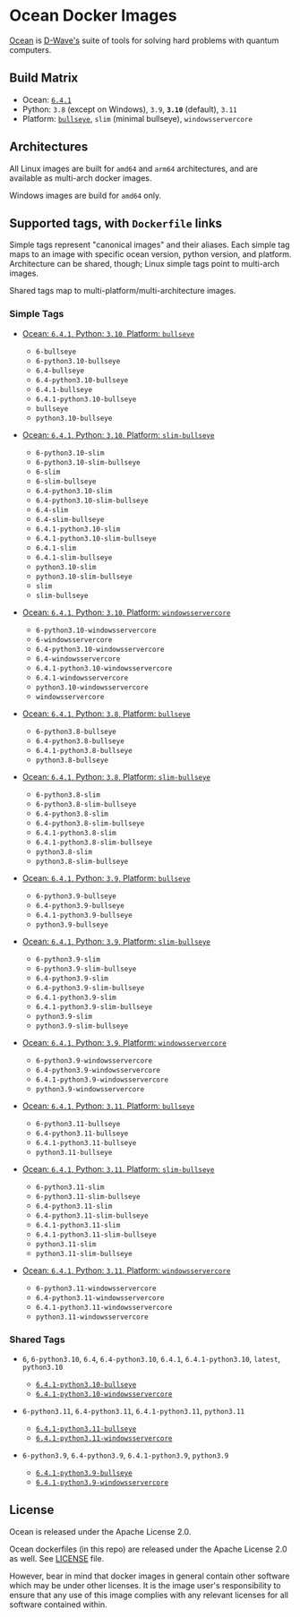 # Ocean Docker Images

[Ocean](https://docs.ocean.dwavesys.com/en/stable) is
[D-Wave's](<https://www.dwavesys.com>) suite of tools for solving hard problems
with quantum computers.


## Build Matrix

- Ocean: [`6.4.1`](https://github.com/dwavesystems/dwave-ocean-sdk/releases/6.4.1)
- Python: `3.8` (except on Windows), `3.9`, **`3.10`** (default), `3.11`
- Platform: [`bullseye`](https://wiki.debian.org/DebianBullseye), `slim` (minimal bullseye), `windowsservercore`


## Architectures

All Linux images are built for `amd64` and `arm64` architectures, and are available
as multi-arch docker images.

Windows images are build for `amd64` only.


## Supported tags, with `Dockerfile` links

Simple tags represent "canonical images" and their aliases. Each simple tag maps
to an image with specific ocean version, python version, and platform.
Architecture can be shared, though; Linux simple tags point to multi-arch images.

Shared tags map to multi-platform/multi-architecture images.

### Simple Tags

- [Ocean: `6.4.1`, Python: `3.10`, Platform: `bullseye`](https://github.com/dwavesystems/ocean-docker/blob/master/dockerfiles/6/python3.10/bullseye/Dockerfile)
  - `6-bullseye`
  - `6-python3.10-bullseye`
  - `6.4-bullseye`
  - `6.4-python3.10-bullseye`
  - `6.4.1-bullseye`
  - `6.4.1-python3.10-bullseye`
  - `bullseye`
  - `python3.10-bullseye`

- [Ocean: `6.4.1`, Python: `3.10`, Platform: `slim-bullseye`](https://github.com/dwavesystems/ocean-docker/blob/master/dockerfiles/6/python3.10/slim-bullseye/Dockerfile)
  - `6-python3.10-slim`
  - `6-python3.10-slim-bullseye`
  - `6-slim`
  - `6-slim-bullseye`
  - `6.4-python3.10-slim`
  - `6.4-python3.10-slim-bullseye`
  - `6.4-slim`
  - `6.4-slim-bullseye`
  - `6.4.1-python3.10-slim`
  - `6.4.1-python3.10-slim-bullseye`
  - `6.4.1-slim`
  - `6.4.1-slim-bullseye`
  - `python3.10-slim`
  - `python3.10-slim-bullseye`
  - `slim`
  - `slim-bullseye`

- [Ocean: `6.4.1`, Python: `3.10`, Platform: `windowsservercore`](https://github.com/dwavesystems/ocean-docker/blob/master/dockerfiles/6/python3.10/windowsservercore/Dockerfile)
  - `6-python3.10-windowsservercore`
  - `6-windowsservercore`
  - `6.4-python3.10-windowsservercore`
  - `6.4-windowsservercore`
  - `6.4.1-python3.10-windowsservercore`
  - `6.4.1-windowsservercore`
  - `python3.10-windowsservercore`
  - `windowsservercore`

- [Ocean: `6.4.1`, Python: `3.8`, Platform: `bullseye`](https://github.com/dwavesystems/ocean-docker/blob/master/dockerfiles/6/python3.8/bullseye/Dockerfile)
  - `6-python3.8-bullseye`
  - `6.4-python3.8-bullseye`
  - `6.4.1-python3.8-bullseye`
  - `python3.8-bullseye`

- [Ocean: `6.4.1`, Python: `3.8`, Platform: `slim-bullseye`](https://github.com/dwavesystems/ocean-docker/blob/master/dockerfiles/6/python3.8/slim-bullseye/Dockerfile)
  - `6-python3.8-slim`
  - `6-python3.8-slim-bullseye`
  - `6.4-python3.8-slim`
  - `6.4-python3.8-slim-bullseye`
  - `6.4.1-python3.8-slim`
  - `6.4.1-python3.8-slim-bullseye`
  - `python3.8-slim`
  - `python3.8-slim-bullseye`

- [Ocean: `6.4.1`, Python: `3.9`, Platform: `bullseye`](https://github.com/dwavesystems/ocean-docker/blob/master/dockerfiles/6/python3.9/bullseye/Dockerfile)
  - `6-python3.9-bullseye`
  - `6.4-python3.9-bullseye`
  - `6.4.1-python3.9-bullseye`
  - `python3.9-bullseye`

- [Ocean: `6.4.1`, Python: `3.9`, Platform: `slim-bullseye`](https://github.com/dwavesystems/ocean-docker/blob/master/dockerfiles/6/python3.9/slim-bullseye/Dockerfile)
  - `6-python3.9-slim`
  - `6-python3.9-slim-bullseye`
  - `6.4-python3.9-slim`
  - `6.4-python3.9-slim-bullseye`
  - `6.4.1-python3.9-slim`
  - `6.4.1-python3.9-slim-bullseye`
  - `python3.9-slim`
  - `python3.9-slim-bullseye`

- [Ocean: `6.4.1`, Python: `3.9`, Platform: `windowsservercore`](https://github.com/dwavesystems/ocean-docker/blob/master/dockerfiles/6/python3.9/windowsservercore/Dockerfile)
  - `6-python3.9-windowsservercore`
  - `6.4-python3.9-windowsservercore`
  - `6.4.1-python3.9-windowsservercore`
  - `python3.9-windowsservercore`

- [Ocean: `6.4.1`, Python: `3.11`, Platform: `bullseye`](https://github.com/dwavesystems/ocean-docker/blob/master/dockerfiles/6/python3.11/bullseye/Dockerfile)
  - `6-python3.11-bullseye`
  - `6.4-python3.11-bullseye`
  - `6.4.1-python3.11-bullseye`
  - `python3.11-bullseye`

- [Ocean: `6.4.1`, Python: `3.11`, Platform: `slim-bullseye`](https://github.com/dwavesystems/ocean-docker/blob/master/dockerfiles/6/python3.11/slim-bullseye/Dockerfile)
  - `6-python3.11-slim`
  - `6-python3.11-slim-bullseye`
  - `6.4-python3.11-slim`
  - `6.4-python3.11-slim-bullseye`
  - `6.4.1-python3.11-slim`
  - `6.4.1-python3.11-slim-bullseye`
  - `python3.11-slim`
  - `python3.11-slim-bullseye`

- [Ocean: `6.4.1`, Python: `3.11`, Platform: `windowsservercore`](https://github.com/dwavesystems/ocean-docker/blob/master/dockerfiles/6/python3.11/windowsservercore/Dockerfile)
  - `6-python3.11-windowsservercore`
  - `6.4-python3.11-windowsservercore`
  - `6.4.1-python3.11-windowsservercore`
  - `python3.11-windowsservercore`


### Shared Tags

- `6`, `6-python3.10`, `6.4`, `6.4-python3.10`, `6.4.1`, `6.4.1-python3.10`, `latest`, `python3.10`
  - [`6.4.1-python3.10-bullseye`](https://github.com/dwavesystems/ocean-docker/blob/master/dockerfiles/6/python3.10/bullseye/Dockerfile)
  - [`6.4.1-python3.10-windowsservercore`](https://github.com/dwavesystems/ocean-docker/blob/master/dockerfiles/6/python3.10/windowsservercore/Dockerfile)

- `6-python3.11`, `6.4-python3.11`, `6.4.1-python3.11`, `python3.11`
  - [`6.4.1-python3.11-bullseye`](https://github.com/dwavesystems/ocean-docker/blob/master/dockerfiles/6/python3.11/bullseye/Dockerfile)
  - [`6.4.1-python3.11-windowsservercore`](https://github.com/dwavesystems/ocean-docker/blob/master/dockerfiles/6/python3.11/windowsservercore/Dockerfile)

- `6-python3.9`, `6.4-python3.9`, `6.4.1-python3.9`, `python3.9`
  - [`6.4.1-python3.9-bullseye`](https://github.com/dwavesystems/ocean-docker/blob/master/dockerfiles/6/python3.9/bullseye/Dockerfile)
  - [`6.4.1-python3.9-windowsservercore`](https://github.com/dwavesystems/ocean-docker/blob/master/dockerfiles/6/python3.9/windowsservercore/Dockerfile)



## License

Ocean is released under the Apache License 2.0.

Ocean dockerfiles (in this repo) are released under the Apache License 2.0 as well.
See [LICENSE](./LICENSE) file.

However, bear in mind that docker images in general contain other software which
may be under other licenses. It is the image user's responsibility to ensure
that any use of this image complies with any relevant licenses for all software
contained within.

